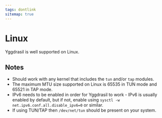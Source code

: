 ```yaml
---
tags: dontlink
sitemap: true
---
```


# Linux

Yggdrasil is well supported on Linux.

## Notes

- Should work with any kernel that includes the `tun` and/or `tap` modules.
- The maximum MTU size supported on Linux is 65535 in TUN mode and 65521 in TAP mode.
- IPv6 needs to be enabled in order for Yggdrasil to work - IPv6 is usually enabled by default, but if not, enable using `sysctl -w net.ipv6.conf.all.disable_ipv6=0` or similar.
- If using TUN/TAP then `/dev/net/tun` should be present on your system.
